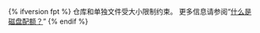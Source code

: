 {% ifversion fpt %}
仓库和单独文件受大小限制约束。 更多信息请参阅“[什么是磁盘配额？](/articles/what-is-my-disk-quota)”
{% endif %}
